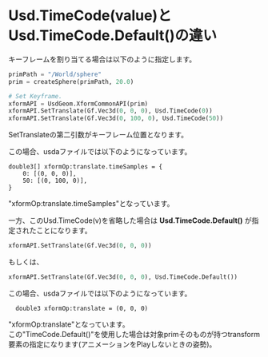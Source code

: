 # Usd.TimeCode(value)とUsd.TimeCode.Default()の違い

キーフレームを割り当てる場合は以下のように指定します。  

```python
primPath = "/World/sphere"
prim = createSphere(primPath, 20.0)

# Set Keyframe.
xformAPI = UsdGeom.XformCommonAPI(prim)
xformAPI.SetTranslate(Gf.Vec3d(0, 0, 0), Usd.TimeCode(0))
xformAPI.SetTranslate(Gf.Vec3d(0, 100, 0), Usd.TimeCode(50))
```
SetTranslateの第二引数がキーフレーム位置となります。  

この場合、usdaファイルでは以下のようになっています。  
```
double3[] xformOp:translate.timeSamples = {
    0: [(0, 0, 0)],
    50: [(0, 100, 0)],
}
```
"xformOp:translate.timeSamples"となっています。  

一方、このUsd.TimeCode(v)を省略した場合は **Usd.TimeCode.Default()** が指定されたことになります。  

```python
xformAPI.SetTranslate(Gf.Vec3d(0, 0, 0))
```
もしくは、  
```python
xformAPI.SetTranslate(Gf.Vec3d(0, 0, 0), Usd.TimeCode.Default())
```

この場合、usdaファイルでは以下のようになっています。  
```
  double3 xformOp:translate = (0, 0, 0)
```
"xformOp:translate"となっています。  
この"TimeCode.Default()"を使用した場合は対象primそのものが持つtransform要素の指定になります(アニメーションをPlayしないときの姿勢)。  


